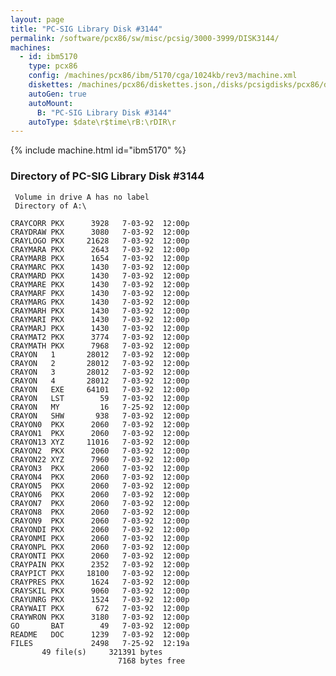 ```yaml
---
layout: page
title: "PC-SIG Library Disk #3144"
permalink: /software/pcx86/sw/misc/pcsig/3000-3999/DISK3144/
machines:
  - id: ibm5170
    type: pcx86
    config: /machines/pcx86/ibm/5170/cga/1024kb/rev3/machine.xml
    diskettes: /machines/pcx86/diskettes.json,/disks/pcsigdisks/pcx86/diskettes.json
    autoGen: true
    autoMount:
      B: "PC-SIG Library Disk #3144"
    autoType: $date\r$time\rB:\rDIR\r
---
```


{% include machine.html id="ibm5170" %}

### Directory of PC-SIG Library Disk #3144

     Volume in drive A has no label
     Directory of A:\

    CRAYCORR PKX      3928   7-03-92  12:00p
    CRAYDRAW PKX      3080   7-03-92  12:00p
    CRAYLOGO PKX     21628   7-03-92  12:00p
    CRAYMARA PKX      2643   7-03-92  12:00p
    CRAYMARB PKX      1654   7-03-92  12:00p
    CRAYMARC PKX      1430   7-03-92  12:00p
    CRAYMARD PKX      1430   7-03-92  12:00p
    CRAYMARE PKX      1430   7-03-92  12:00p
    CRAYMARF PKX      1430   7-03-92  12:00p
    CRAYMARG PKX      1430   7-03-92  12:00p
    CRAYMARH PKX      1430   7-03-92  12:00p
    CRAYMARI PKX      1430   7-03-92  12:00p
    CRAYMARJ PKX      1430   7-03-92  12:00p
    CRAYMAT2 PKX      3774   7-03-92  12:00p
    CRAYMATH PKX      7968   7-03-92  12:00p
    CRAYON   1       28012   7-03-92  12:00p
    CRAYON   2       28012   7-03-92  12:00p
    CRAYON   3       28012   7-03-92  12:00p
    CRAYON   4       28012   7-03-92  12:00p
    CRAYON   EXE     64101   7-03-92  12:00p
    CRAYON   LST        59   7-03-92  12:00p
    CRAYON   MY         16   7-25-92  12:00p
    CRAYON   SHW       938   7-03-92  12:00p
    CRAYON0  PKX      2060   7-03-92  12:00p
    CRAYON1  PKX      2060   7-03-92  12:00p
    CRAYON13 XYZ     11016   7-03-92  12:00p
    CRAYON2  PKX      2060   7-03-92  12:00p
    CRAYON22 XYZ      7960   7-03-92  12:00p
    CRAYON3  PKX      2060   7-03-92  12:00p
    CRAYON4  PKX      2060   7-03-92  12:00p
    CRAYON5  PKX      2060   7-03-92  12:00p
    CRAYON6  PKX      2060   7-03-92  12:00p
    CRAYON7  PKX      2060   7-03-92  12:00p
    CRAYON8  PKX      2060   7-03-92  12:00p
    CRAYON9  PKX      2060   7-03-92  12:00p
    CRAYONDI PKX      2060   7-03-92  12:00p
    CRAYONMI PKX      2060   7-03-92  12:00p
    CRAYONPL PKX      2060   7-03-92  12:00p
    CRAYONTI PKX      2060   7-03-92  12:00p
    CRAYPAIN PKX      2352   7-03-92  12:00p
    CRAYPICT PKX     18100   7-03-92  12:00p
    CRAYPRES PKX      1624   7-03-92  12:00p
    CRAYSKIL PKX      9060   7-03-92  12:00p
    CRAYUNRG PKX      1524   7-03-92  12:00p
    CRAYWAIT PKX       672   7-03-92  12:00p
    CRAYWRON PKX      3180   7-03-92  12:00p
    GO       BAT        49   7-03-92  12:00p
    README   DOC      1239   7-03-92  12:00p
    FILES             2498   7-25-92  12:19a
           49 file(s)     321391 bytes
                            7168 bytes free
